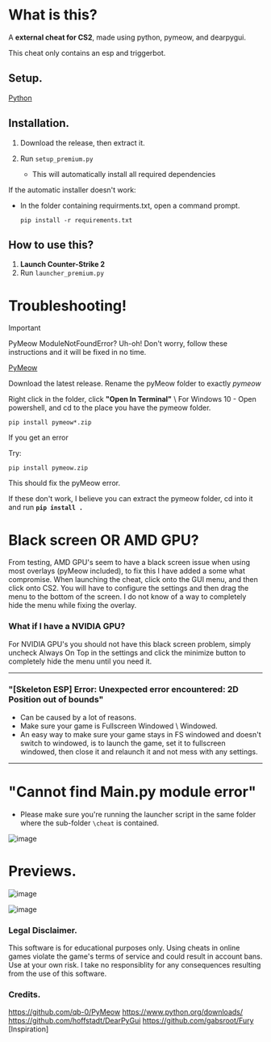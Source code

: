 # What is this?

A **external cheat for CS2**, made using python, pymeow, and dearpygui.

This cheat only contains an esp and triggerbot.
                                                                                                                      
## Setup.
[Python](https://www.python.org/ftp/python/3.11.9/python-3.11.9-amd64.exe)

## Installation.

1. Download the release, then extract it.

2. Run `setup_premium.py`
   - This will automatically install all required dependencies

If the automatic installer doesn't work:
- In the folder containing requirments.txt, open a command prompt.

   `pip install -r requirements.txt`

## How to use this?

1. **Launch Counter-Strike 2**
2. Run `launcher_premium.py`

# Troubleshooting!

>[!IMPORTANT]
PyMeow ModuleNotFoundError? Uh-oh! Don't worry, follow these instructions and it will be fixed in no time.

[PyMeow](https://github.com/qb-0/PyMeow)

Download the latest release. Rename the pyMeow folder to exactly *pymeow*

Right click in the folder, click **"Open In Terminal"** \ For Windows 10 - Open powershell, and cd to the place you have the pymeow folder.

`pip install pymeow*.zip` 

If you get an error

Try:

 `pip install pymeow.zip` 

This should fix the pyMeow error.

If these don't work, I believe you can extract the pymeow folder, cd into it and run **`pip install .`**

# Black screen OR AMD GPU?

From testing, AMD GPU's seem to have a black screen issue when using most overlays (pyMeow included), to fix this I have added a some what compromise. When launching the cheat, click onto the GUI menu, and then click onto CS2. You will have to configure the settings and then drag the menu to the bottom of the screen. I do not know of a way to completely hide the menu while fixing the overlay.

### What if I have a NVIDIA GPU?

For NVIDIA GPU's you should not have this black screen problem, simply uncheck Always On Top in the settings and click the minimize button to completely hide the menu until you need it.


---


### "[Skeleton ESP] Error: Unexpected error encountered: 2D Position out of bounds"
- Can be caused by a lot of reasons.
- Make sure your game is Fullscreen Windowed \ Windowed.
- An easy way to make sure your game stays in FS windowed and doesn't switch to windowed, is to launch the game, set it to fullscreen windowed, then close it and relaunch it and not mess with any settings.

---

# "Cannot find Main.py module error"
- Please make sure you're running the launcher script in the same folder where the sub-folder `\cheat` is contained.

![image](https://github.com/user-attachments/assets/ebe39249-2492-4bb5-a0ba-810fc48840cc)


# Previews.

![image](https://github.com/user-attachments/assets/ef020369-4203-421f-84e6-532ac370d516)

![image](https://github.com/user-attachments/assets/88f15664-e4c9-4adf-83e8-69b7b199229b)


### Legal Disclaimer.
This software is for educational purposes only. Using cheats in online games violate the game's terms of service and could result in account bans. Use at your own risk. I take no responsiblity for any consequences resulting from the use of this software.


### Credits.
https://github.com/qb-0/PyMeow
https://www.python.org/downloads/
https://github.com/hoffstadt/DearPyGui
https://github.com/gabsroot/Fury [Inspiration]


